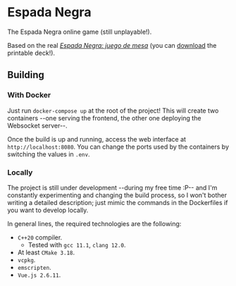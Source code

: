 # Espada Negra
The Espada Negra online game (still unplayable!).

Based on the real [*Espada Negra: juego de mesa*](https://espadanegra.net/jdm.php) (you can [download](http://espadanegra.net/descargar.php?d=7) the printable deck!).

## Building 
### With Docker
Just run `docker-compose up` at the root of the project! This will create two containers --one serving the frontend, the other one deploying the Websocket server--. 

Once the build is up and running, access the web interface at `http://localhost:8080`. You can change the ports used by the containers by switching the values in `.env`.

### Locally
The project is still under development --during my free time :P-- and I'm constantly experimenting and changing the build process, so I won't bother writing a detailed description; just mimic the commands in the Dockerfiles if you want to develop locally. 

In general lines, the required technologies are the following:

- `C++20` compiler.
  - Tested with `gcc 11.1`, `clang 12.0`.
- At least `CMake 3.18`.
- `vcpkg`.
- `emscripten`.
- `Vue.js 2.6.11`.
